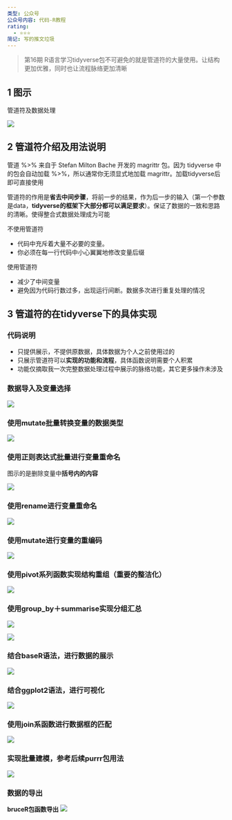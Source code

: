 ```yaml
---
类型: 公众号
公众号内容: 代码-R教程
rating:
  - ⭐⭐⭐
简记: 写的推文垃圾
---
```


>第16期
>R语言学习tidyverse包不可避免的就是管道符的大量使用。让结构更加优雅，同时也让流程脉络更加清晰

## 1 图示

管道符及数据处理

![](https://pic-go-42.oss-cn-guangzhou.aliyuncs.com/img/20231203133845.png)

## 2 管道符介绍及用法说明

管道 %>% 来自于 Stefan Milton Bache 开发的 magrittr 包。因为 tidyverse 中的包会自动加载 %>%，所以通常你无须显式地加载 magrittr。加载tidyverse后即可直接使用

管道符的作用是**省去中间步骤**，将前一步的结果，作为后一步的输入（第一个参数是data，**tidyverse的框架下大部分都可以满足要求**）。保证了数据的一致和思路的清晰。使得整合式数据处理成为可能

不使用管道符

- 代码中充斥着大量不必要的变量。 
- 你必须在每一行代码中小心翼翼地修改变量后缀

使用管道符

- 减少了中间变量
- 避免因为代码行数过多，出现运行间断。数据多次进行重复处理的情况

## 3 管道符的在tidyverse下的具体实现

### 代码说明

- 只提供展示，不提供原数据，具体数据为个人之前使用过的
- 只展示管道符可以**实现的功能和流程**，具体函数说明需要个人积累
- 功能仅摘取我一次完整数据处理过程中展示的脉络功能，其它更多操作未涉及

### 数据导入及变量选择

![](https://pic-go-42.oss-cn-guangzhou.aliyuncs.com/img/20231203134101.png)

### 使用mutate批量转换变量的数据类型

![](https://pic-go-42.oss-cn-guangzhou.aliyuncs.com/img/20231203134143.png)

### 使用正则表达式批量进行变量重命名

图示的是删除变量中**括号内的内容**

![](https://pic-go-42.oss-cn-guangzhou.aliyuncs.com/img/20231203134229.png)

### 使用rename进行变量重命名

![](https://pic-go-42.oss-cn-guangzhou.aliyuncs.com/img/20231203134401.png)

### 使用mutate进行变量的重编码

![](https://pic-go-42.oss-cn-guangzhou.aliyuncs.com/img/20231203135302.png)

### 使用pivot系列函数实现结构重组（重要的整洁化）

![](https://pic-go-42.oss-cn-guangzhou.aliyuncs.com/img/20231203134558.png)

### 使用group_by＋summarise实现分组汇总

![](https://pic-go-42.oss-cn-guangzhou.aliyuncs.com/img/20231203134631.png)

![](https://pic-go-42.oss-cn-guangzhou.aliyuncs.com/img/20231203134754.png)

### 结合baseR语法，进行数据的展示

![](https://pic-go-42.oss-cn-guangzhou.aliyuncs.com/img/20231203134739.png)

### 结合ggplot2语法，进行可视化

![](https://pic-go-42.oss-cn-guangzhou.aliyuncs.com/img/20231203135119.png)

### 使用join系函数进行数据框的匹配

![](https://pic-go-42.oss-cn-guangzhou.aliyuncs.com/img/20231203135346.png)

### 实现批量建模，参考后续purrr包用法

![](https://pic-go-42.oss-cn-guangzhou.aliyuncs.com/img/20231203135610.png)

### 数据的导出

**bruceR包函数导出**
![](https://pic-go-42.oss-cn-guangzhou.aliyuncs.com/img/20231203135202.png)